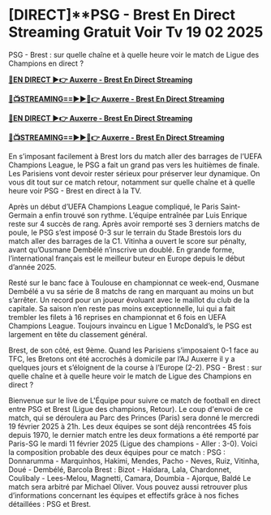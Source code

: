 # [DIRECT]**PSG - Brest En Direct Streaming Gratuit Voir Tv 19 02 2025

PSG - Brest : sur quelle chaîne et à quelle heure voir le match de Ligue des Champions en direct ?

**[🔴EN DIRECT ▶👉 Auxerre - Brest En Direct Streaming](https://tinyurl.com/4dwhr6d4)**

**[🔴📺STREAMING==►►📲👉 Auxerre - Brest En Direct Streaming](https://tinyurl.com/4dwhr6d4)**

**[🔴EN DIRECT ▶👉 Auxerre - Brest En Direct Streaming](https://tinyurl.com/4dwhr6d4)**

**[🔴📺STREAMING==►►📲👉 Auxerre - Brest En Direct Streaming](https://tinyurl.com/4dwhr6d4)**

En s’imposant facilement à Brest lors du match aller des barrages de l’UEFA Champions League, le PSG a fait un grand pas vers les huitièmes de finale. Les Parisiens vont devoir rester sérieux pour préserver leur dynamique. On vous dit tout sur ce match retour, notamment sur quelle chaîne et à quelle heure voir PSG - Brest en direct à la TV.

Après un début d’UEFA Champions League compliqué, le Paris Saint-Germain a enfin trouvé son rythme. L’équipe entraînée par Luis Enrique reste sur 4 succès de rang. Après avoir remporté ses 3 derniers matchs de poule, le PSG s’est imposé 0-3 sur le terrain du Stade Brestois lors du match aller des barrages de la C1. Vitinha a ouvert le score sur pénalty, avant qu’Ousmane Dembélé n’inscrive un doublé. En grande forme, l’international français est le meilleur buteur en Europe depuis le début d’année 2025.

Resté sur le banc face à Toulouse en championnat ce week-end, Ousmane Dembélé a vu sa série de 8 matchs de rang en marquant au moins un but s’arrêter. Un record pour un joueur évoluant avec le maillot du club de la capitale. Sa saison n’en reste pas moins exceptionnelle, lui qui a fait trembler les filets à 16 reprises en championnat et 6 fois en UEFA Champions League. Toujours invaincu en Ligue 1 McDonald’s, le PSG est largement en tête du classement général.

Brest, de son côté, est 9ème. Quand les Parisiens s’imposaient 0-1 face au TFC, les Bretons ont été accrochés à domicile par l’AJ Auxerre il y a quelques jours et s’éloignent de la course à l’Europe (2-2). PSG - Brest : sur quelle chaîne et à quelle heure voir le match de Ligue des Champions en direct ?

Bienvenue sur le live de L'Équipe pour suivre ce match de football en direct entre PSG et Brest (Ligue des champions, Retour). Le coup d'envoi de ce match, qui se déroulera au Parc des Princes (Paris) sera donné le mercredi 19 février 2025 à 21h. Les deux équipes se sont déjà rencontrées 45 fois depuis 1970, le dernier match entre les deux formations a été remporté par Paris-SG le mardi 11 février 2025 (Ligue des champions - Aller : 3-0). Voici la composition probable des deux équipes pour ce match : PSG : Donnarumma - Marquinhos, Hakimi, Mendes, Pacho - Neves, Ruiz, Vitinha, Doué - Dembélé, Barcola Brest : Bizot - Haïdara, Lala, Chardonnet, Coulibaly - Lees-Melou, Magnetti, Camara, Doumbia - Ajorque, Baldé Le match sera arbitré par Michael Oliver. Vous pouvez aussi retrouver plus d’informations concernant les équipes et effectifs grâce à nos fiches détaillées : PSG et Brest.
